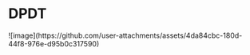 <h1><b>DPDT</b></h1>
![image](https://github.com/user-attachments/assets/4da84cbc-180d-44f8-976e-d95b0c317590)
